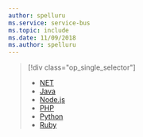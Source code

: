 ```yaml
---
author: spelluru
ms.service: service-bus
ms.topic: include
ms.date: 11/09/2018	
ms.author: spelluru
---
```

> [!div class="op_single_selector"]
> * [NET](../service-bus-dotnet-how-to-use-topics-subscriptions.md)
> * [Java](../service-bus-java-how-to-use-topics-subscriptions.md)
> * [Node.js](../service-bus-nodejs-how-to-use-topics-subscriptions.md)
> * [PHP](../service-bus-php-how-to-use-topics-subscriptions.md)
> * [Python](../service-bus-python-how-to-use-topics-subscriptions.md)
> * [Ruby](https://github.com/Azure/azure-sdk-for-ruby)
> 
>